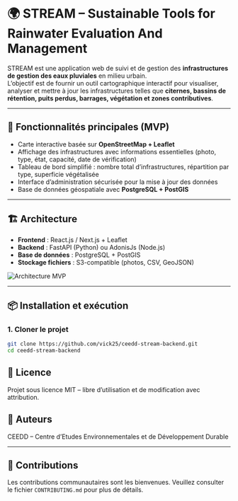 # 🌍 STREAM – Sustainable Tools for Rainwater Evaluation And Management

STREAM est une application web de suivi et de gestion des **infrastructures de gestion des eaux pluviales** en milieu urbain.  
L’objectif est de fournir un outil cartographique interactif pour visualiser, analyser et mettre à jour les infrastructures telles que **citernes, bassins de rétention, puits perdus, barrages, végétation et zones contributives**.

---

## 🚀 Fonctionnalités principales (MVP)
- Carte interactive basée sur **OpenStreetMap + Leaflet**
- Affichage des infrastructures avec informations essentielles (photo, type, état, capacité, date de vérification)
- Tableau de bord simplifié : nombre total d’infrastructures, répartition par type, superficie végétalisée
- Interface d’administration sécurisée pour la mise à jour des données
- Base de données géospatiale avec **PostgreSQL + PostGIS**

---

## 🏗️ Architecture
- **Frontend** : React.js / Next.js + Leaflet  
- **Backend** : FastAPI (Python) ou AdonisJs (Node.js)  
- **Base de données** : PostgreSQL + PostGIS  
- **Stockage fichiers** : S3-compatible (photos, CSV, GeoJSON)  

![Architecture MVP](docs/architecture_mvp.png)

---

## 📦 Installation et exécution

### 1. Cloner le projet
```bash
git clone https://github.com/vick25/ceedd-stream-backend.git
cd ceedd-stream-backend
```

## 📄 Licence

Projet sous licence MIT – libre d’utilisation et de modification avec attribution.

## 👥 Auteurs

CEEDD – Centre d’Etudes Environnementales et de Développement Durable

---

## 🤝 Contributions

Les contributions communautaires sont les bienvenues. Veuillez consulter le fichier `CONTRIBUTING.md` pour plus de détails.
